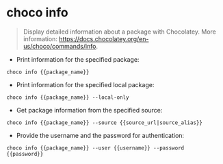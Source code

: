 # choco info

> Display detailed information about a package with Chocolatey.
> More information: <https://docs.chocolatey.org/en-us/choco/commands/info>.

- Print information for the specified package:

`choco info {{package_name}}`

- Print information for the specified local package:

`choco info {{package_name}} --local-only`

- Get package information from the specified source:

`choco info {{package_name}} --source {{source_url|source_alias}}`

- Provide the username and the password for authentication:

`choco info {{package_name}} --user {{username}} --password {{password}}`
